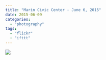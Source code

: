 ```yaml
---
title: "Marin Civic Center - June 6, 2015"
date: 2015-06-09
categories: 
  - "photography"
tags: 
  - "flickr"
  - "ifttt"
---
```


![](https://farm9.staticflickr.com/8851/18441443828_7ddceef419_b.jpg)
